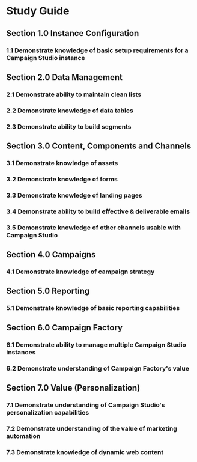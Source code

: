 # Study Guide

## Section 1.0 Instance Configuration

### 1.1 Demonstrate knowledge of basic setup requirements for a Campaign Studio instance

## Section 2.0 Data Management

### 2.1 Demonstrate ability to maintain clean lists

### 2.2 Demonstrate knowledge of data tables

### 2.3 Demonstrate ability to build segments

## Section 3.0 Content, Components and Channels

### 3.1 Demonstrate knowledge of assets

### 3.2 Demonstrate knowledge of forms

### 3.3 Demonstrate knowledge of landing pages

### 3.4 Demonstrate ability to build effective & deliverable emails

### 3.5 Demonstrate knowledge of other channels usable with Campaign Studio

## Section 4.0 Campaigns

### 4.1 Demonstrate knowledge of campaign strategy

## Section 5.0 Reporting

### 5.1 Demonstrate knowledge of basic reporting capabilities

## Section 6.0 Campaign Factory

### 6.1 Demonstrate ability to manage multiple Campaign Studio instances

### 6.2 Demonstrate understanding of Campaign Factory's value

## Section 7.0 Value \(Personalization\)

### 7.1 Demonstrate understanding of Campaign Studio's personalization capabilities

### 7.2 Demonstrate understanding of the value of marketing automation

### 7.3 Demonstrate knowledge of dynamic web content

